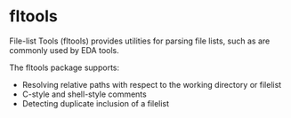# fltools

File-list Tools (fltools) provides utilities for parsing file lists, such as 
are commonly used by EDA tools. 

The fltools package supports:
- Resolving relative paths with respect to the working directory or filelist
- C-style and shell-style comments
- Detecting duplicate inclusion of a filelist


